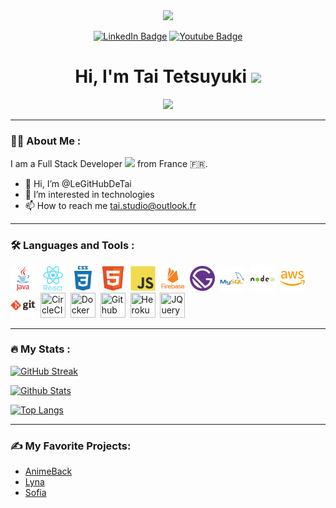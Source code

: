 <div id="header" align="center">
  <img src="https://media2.giphy.com/media/JKo6P5QyuFkuhLlfVq/giphy.gif" width="100"/>
</div>
<p id="badges" align="center">
  <a href="https://www.linkedin.com/in/tai-tetsuyuki-ab2600204"><img src="https://img.shields.io/badge/LinkedIn-blue?style=for-the-badge&logo=linkedin&logoColor=white" alt="LinkedIn Badge"></a>
  <a href="https://www.youtube.com/@TaiTetsuyuki"><img src="https://img.shields.io/badge/Youtube-red?style=for-the-badge&logo=youtube&logoColor=white" alt="Youtube Badge"></a>
</p>

<h1 align="center">
  Hi, I'm Tai Tetsuyuki
  <img src="https://media4.giphy.com/media/w1OBpBd7kJqHrJnJ13/giphy.gif" width="40px"/>
</h1>

<p align="center">
  <img src="https://media0.giphy.com/media/ZVik7pBtu9dNS/giphy.gif" />
</p>

---

### :man_technologist: About Me :

I am a Full Stack Developer <img src="https://media0.giphy.com/media/UQsHPXWUijXGwdEGeZ/giphy.gif" width="30"> from France 🇫🇷.

- 👋 Hi, I’m @LeGitHubDeTai
- 👀 I’m interested in technologies
- 📫 How to reach me <tai.studio@outlook.fr>

---

### :hammer_and_wrench: Languages and Tools :
<div>
  <img src="https://github.com/devicons/devicon/blob/master/icons/java/java-original-wordmark.svg" title="Java" alt="Java" width="40" height="40"/>&nbsp;
  <img src="https://github.com/devicons/devicon/blob/master/icons/react/react-original-wordmark.svg" title="React" alt="React" width="40" height="40"/>&nbsp;
  <img src="https://github.com/devicons/devicon/blob/master/icons/css3/css3-plain-wordmark.svg"  title="CSS3" alt="CSS" width="40" height="40"/>&nbsp;
  <img src="https://github.com/devicons/devicon/blob/master/icons/html5/html5-original.svg" title="HTML5" alt="HTML" width="40" height="40"/>&nbsp;
  <img src="https://github.com/devicons/devicon/blob/master/icons/javascript/javascript-original.svg" title="JavaScript" alt="JavaScript" width="40" height="40"/>&nbsp;
  <img src="https://github.com/devicons/devicon/blob/master/icons/firebase/firebase-plain-wordmark.svg" title="Firebase" alt="Firebase" width="40" height="40"/>&nbsp;
  <img src="https://github.com/devicons/devicon/blob/master/icons/gatsby/gatsby-original.svg" title="Gatsby"  alt="Gatsby" width="40" height="40"/>&nbsp;
  <img src="https://github.com/devicons/devicon/blob/master/icons/mysql/mysql-original-wordmark.svg" title="MySQL"  alt="MySQL" width="40" height="40"/>&nbsp;
  <img src="https://github.com/devicons/devicon/blob/master/icons/nodejs/nodejs-original-wordmark.svg" title="NodeJS" alt="NodeJS" width="40" height="40"/>&nbsp;
  <img src="https://github.com/devicons/devicon/blob/master/icons/amazonwebservices/amazonwebservices-plain-wordmark.svg" title="AWS" alt="AWS" width="40" height="40"/>&nbsp;
  <img src="https://github.com/devicons/devicon/blob/master/icons/git/git-original-wordmark.svg" title="Git" **alt="Git" width="40" height="40"/>&nbsp;
  <img src="https://cdn.jsdelivr.net/gh/devicons/devicon/icons/circleci/circleci-plain.svg" title="CircleCI" **alt="Git" width="40" height="40"/>&nbsp;
  <img src="https://cdn.jsdelivr.net/gh/devicons/devicon/icons/docker/docker-original.svg" title="Docker" **alt="Git" width="40" height="40"/>&nbsp;
  <img src="https://cdn.jsdelivr.net/gh/devicons/devicon/icons/github/github-original.svg" title="Github" **alt="Git" width="40" height="40"/>&nbsp;
  <img src="https://cdn.jsdelivr.net/gh/devicons/devicon/icons/heroku/heroku-original.svg" title="Heroku" **alt="Git" width="40" height="40"/>&nbsp;
  <img src="https://cdn.jsdelivr.net/gh/devicons/devicon/icons/jquery/jquery-original.svg" title="JQuery" **alt="Git" width="40" height="40"/>
</div>

---

### :fire: My Stats :

[![GitHub Streak](http://github-readme-streak-stats.herokuapp.com?user=LeGitHubDeTai&theme=dark&background=000000)](https://git.io/streak-stats)

[![Github Stats](https://github-readme-stats.vercel.app/api?username=LeGitHubDeTai&show_icons=true&theme=dark&background=000000)](https://github.com/anuraghazra/github-readme-stats)

[![Top Langs](https://github-readme-stats.vercel.app/api/top-langs/?username=LeGitHubDeTai&layout=compact&theme=vision-friendly-dark)](https://github.com/anuraghazra/github-readme-stats)

---

### :writing_hand: My Favorite Projects:
- [AnimeBack](https://github.com/LeGitHubDeTai/AnimeBack)
- [Lyna](https://github.com/TaiStudio/Lyna)
- [Sofia](https://github.com/TaiStudio/Sofia)
